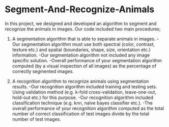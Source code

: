 # Segment-And-Recognize-Animals

In this project, we designed and developed an algorithm to segment and recognize the animals in images. Our code included two main procedures; 
  
  1) A segmentation algorithm that is able to separate animals in images.
      -Our segmentation algorithm must use both spectral (color, contrast, texture etc.) and spatial (boundaries, shape, size, orientation etc.) information.
      -Our segmentation algorithm not included any image specific solution.
      -Overall performance of your segmentation algorithm computed (by a visual inspection of all images) as the percentage of correctly segmented images.
  
  2) A recognition algorithm to recognize animals using segmentation results. 
      -Our recognition algorithm included training and testing sets. Using validation method (e.g. k-fold cross-validation, leave-one-out, hold-out etc.) for this purpose.
      -Our recognition algorithm included classification technique (e.g. knn, naïve bayes classifier etc.).
      -The overall performance of your recognition algorithm computed as the total number of correct classification of test images divide by the total number of test images.
